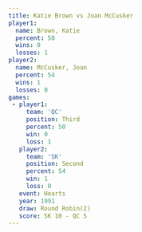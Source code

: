 ```yaml
---
title: Katie Brown vs Joan McCusker
player1:              
  name: Brown, Katie  
  percent: 50         
  wins: 0             
  losses: 1           
player2:              
  name: McCusker, Joan
  percent: 54         
  wins: 1             
  losses: 0           
games:
 - player1:         
     team: 'QC'     
     position: Third
     percent: 50    
     win: 0         
     loss: 1        
   player2:          
     team: 'SK'      
     position: Second
     percent: 54     
     win: 1          
     loss: 0         
   event: Hearts       
   year: 1991          
   draw: Round Robin(2)
   score: SK 10 - QC 5 
---
```

